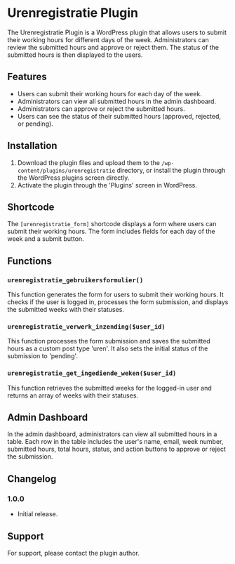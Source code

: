 # Urenregistratie Plugin

The Urenregistratie Plugin is a WordPress plugin that allows users to submit their working hours for different days of the week. Administrators can review the submitted hours and approve or reject them. The status of the submitted hours is then displayed to the users.

## Features

- Users can submit their working hours for each day of the week.
- Administrators can view all submitted hours in the admin dashboard.
- Administrators can approve or reject the submitted hours.
- Users can see the status of their submitted hours (approved, rejected, or pending).

## Installation

1. Download the plugin files and upload them to the `/wp-content/plugins/urenregistratie` directory, or install the plugin through the WordPress plugins screen directly.
2. Activate the plugin through the 'Plugins' screen in WordPress.

## Shortcode

The `[urenregistratie_form]` shortcode displays a form where users can submit their working hours. The form includes fields for each day of the week and a submit button.

## Functions

### `urenregistratie_gebruikersformulier()`

This function generates the form for users to submit their working hours. It checks if the user is logged in, processes the form submission, and displays the submitted weeks with their statuses.

### `urenregistratie_verwerk_inzending($user_id)`

This function processes the form submission and saves the submitted hours as a custom post type 'uren'. It also sets the initial status of the submission to 'pending'.

### `urenregistratie_get_ingediende_weken($user_id)`

This function retrieves the submitted weeks for the logged-in user and returns an array of weeks with their statuses.

## Admin Dashboard

In the admin dashboard, administrators can view all submitted hours in a table. Each row in the table includes the user's name, email, week number, submitted hours, total hours, status, and action buttons to approve or reject the submission.

## Changelog

### 1.0.0

- Initial release.

## Support

For support, please contact the plugin author.
